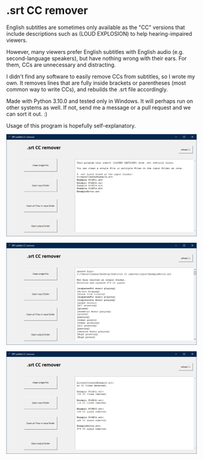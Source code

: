 # .srt CC remover
English subtitles are sometimes only available as the "CC" versions that include descriptions such as (LOUD EXPLOSION) to help hearing-impaired viewers. 

However, many viewers prefer English subtitles with English audio (e.g. second-language speakers), but have nothing wrong with their ears. For them, CCs are unnecessary and distracting.

I didn't find any software to easily remove CCs from subtitles, so I wrote my own. It removes lines that are fully inside brackets or parentheses (most common way to write CCs), and rebuilds the .srt file accordingly.

Made with Python 3.10.0 and tested only in Windows. It will perhaps run on other systems as well. If not, send me a message or a pull request and we can sort it out. :)

Usage of this program is hopefully self-explanatory.

![screenshot](https://github.com/Byproduct/srt_cc_remover/blob/main/screenshots/ccremover1.png)

![screenshot](https://github.com/Byproduct/srt_cc_remover/blob/main/screenshots/ccremover2.png)

![screenshot](https://github.com/Byproduct/srt_cc_remover/blob/main/screenshots/ccremover3.png)
